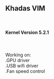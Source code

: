 <h2>Khadas VIM</h2><br>
<h4>Kernel Version 5.2.1</h4><br>
<br>
Working on:<br>
.GPU driver<br>
.USB wifi driver<br>
.Fan speed control<br>
